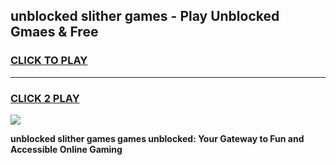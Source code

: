 
## unblocked slither games - Play Unblocked Gmaes & Free
<h3>
<a href="https://news.freeplayer.one?title=unblocked_slither_games&ref=23F">CLICK TO PLAY</a></h3>
<hr>

<h3>
<a href="https://news.freeplayer.one?title=unblocked_slither_games&ref=23F">CLICK 2 PLAY</a>
  
</h3>

<a href="https://news.freeplayer.one?title=unblocked_slither_games&ref=23F/"><img src="https://clearcache.store/games.png"></a>


**unblocked slither games games unblocked: Your Gateway to Fun and Accessible Online Gaming**
